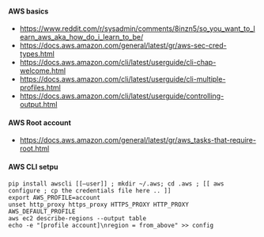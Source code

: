 #### AWS basics

* https://www.reddit.com/r/sysadmin/comments/8inzn5/so_you_want_to_learn_aws_aka_how_do_i_learn_to_be/
* https://docs.aws.amazon.com/general/latest/gr/aws-sec-cred-types.html
* https://docs.aws.amazon.com/cli/latest/userguide/cli-chap-welcome.html
* https://docs.aws.amazon.com/cli/latest/userguide/cli-multiple-profiles.html
* https://docs.aws.amazon.com/cli/latest/userguide/controlling-output.html

#### AWS Root account

* https://docs.aws.amazon.com/general/latest/gr/aws_tasks-that-require-root.html

#### AWS CLI setpu

```
pip install awscli [[–user]] ; mkdir ~/.aws; cd .aws ; [[ aws configure ; cp the credentials file here .. ]]
export AWS_PROFILE=account
unset http_proxy https_proxy HTTPS_PROXY HTTP_PROXY AWS_DEFAULT_PROFILE
aws ec2 describe-regions --output table
echo -e "[profile account]\nregion = from_above" >> config
```
